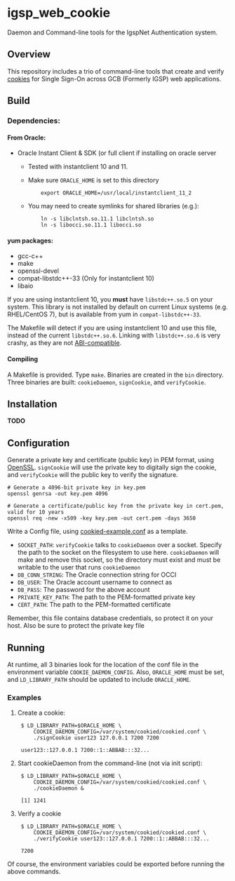 igsp\_web\_cookie
===============

Daemon and Command-line tools for the IgspNet Authentication system.

## Overview

This repository includes a trio of command-line tools that create and verify [cookies](http://en.wikipedia.org/wiki/HTTP_cookie) for Single Sign-On across GCB (Formerly IGSP) web applications.

## Build

### Dependencies:

#### From Oracle:

- Oracle Instant Client & SDK (or full client if installing on oracle server
  - Tested with instantclient 10 and 11.
  - Make sure `ORACLE_HOME` is set to this directory

            export ORACLE_HOME=/usr/local/instantclient_11_2

  - You may need to create symlinks for shared libraries (e.g.):

            ln -s libclntsh.so.11.1 libclntsh.so
            ln -s libocci.so.11.1 libocci.so

#### yum packages:

- gcc-c++
- make
- openssl-devel
- compat-libstdc++-33 (Only for instantclient 10)
- libaio

If you are using instantclient 10, you **must** have `libstdc++.so.5` on your system. This library is not installed by default on current Linux systems (e.g. RHEL/CentOS 7), but is  available from yum in `compat-libstdc++-33`.

The Makefile will detect if you are using instantclient 10 and use this file, instead of the current `libstdc++.so.6`. Linking with `libstdc++.so.6` is very crashy, as they are not [ABI-compatible](https://gcc.gnu.org/onlinedocs/libstdc++/manual/abi.html).

#### Compiling

A Makefile is provided. Type `make`. Binaries are created in the `bin` directory. Three binaries are built: `cookieDaemon`, `signCookie`, and `verifyCookie`.

## Installation

__TODO__

## Configuration

Generate a private key and certificate (public key) in PEM format, using [OpenSSL](https://www.openssl.org). `signCookie` will use the private key to digitally sign the cookie, and `verifyCookie` will the public key to verify the signature.

    # Generate a 4096-bit private key in key.pem
    openssl genrsa -out key.pem 4096

    # Generate a certificate/public key from the private key in cert.pem, valid for 10 years
    openssl req -new -x509 -key key.pem -out cert.pem -days 3650

Write a Config file, using [cookied-example.conf](cookied-template.conf) as a template.

- `SOCKET_PATH`: `verifyCookie` talks to `cookieDaemon` over a socket. Specify the path to the socket on the filesystem to use here. `cookieDaemon` will make and remove this socket, so the directory must exist and must be writable to the user that runs `cookieDaemon`
- `DB_CONN_STRING`: The Oracle connection string for OCCI
- `DB_USER`: The Oracle account username to connect as
- `DB_PASS`: The password for the above account
- `PRIVATE_KEY_PATH`: The path to the PEM-formatted private key
- `CERT_PATH`: The path to the PEM-formatted certificate

Remember, this file contains database credentials, so protect it on your host. Also be sure to protect the private key file

## Running

At runtime, all 3 binaries look for the location of the conf file in the environment variable `COOKIE_DAEMON_CONFIG`. Also, `ORACLE_HOME` must be set, and `LD_LIBRARY_PATH` should be updated to include `ORACLE_HOME`.

### Examples

1. Create a cookie:

        $ LD_LIBRARY_PATH=$ORACLE_HOME \
            COOKIE_DAEMON_CONFIG=/var/system/cookied/cookied.conf \
            ./signCookie user123 127.0.0.1 7200 7200

        user123::127.0.0.1 7200::1::ABBAB:::32...

2. Start cookieDaemon from the command-line (not via init script):

        $ LD_LIBRARY_PATH=$ORACLE_HOME \
            COOKIE_DAEMON_CONFIG=/var/system/cookied/cookied.conf \
            ./cookieDaemon &

        [1] 1241

3. Verify a cookie

        $ LD_LIBRARY_PATH=$ORACLE_HOME \
            COOKIE_DAEMON_CONFIG=/var/system/cookied/cookied.conf \
            ./verifyCookie user123::127.0.0.1 7200::1::ABBAB:::32...

        7200

Of course, the environment variables could be exported before running the above commands.
